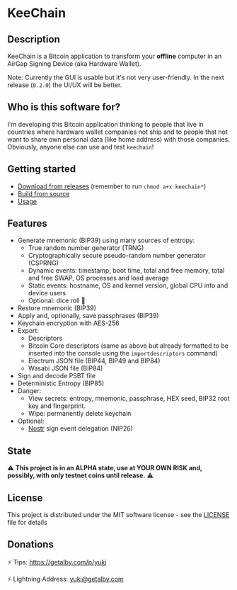 # KeeChain

## Description

KeeChain is a Bitcoin application to transform your **offline** computer in an AirGap Signing Device (aka Hardware Wallet).

Note: Currently the GUI is usable but it's not very user-friendly. In the next release (`0.2.0`) the UI/UX will be better.

## Who is this software for?

I'm developing this Bitcoin application thinking to people that live in countries where hardware wallet companies not ship and to people that not want to share own personal data (like home address) with those companies.
Obviously, anyone else can use and test `keechain`!

## Getting started

* [Download from releases](https://github.com/yukibtc/keechain/releases) (remember to run `chmod a+x keechain*`)
* [Build from source](doc/build.md) 
* [Usage](doc/usage.md) 

## Features

* Generate mnemonic (BIP39) using many sources of entropy:
    - True random number generator (TRNG)
    - Cryptographically secure pseudo-random number generator (CSPRNG)
    - Dynamic events: timestamp, boot time, total and free memory, total and free SWAP, OS processes and load average
    - Static events: hostname, OS and kernel version, global CPU info and device users
    - Optional: dice roll 🎲
* Restore mnemonic (BIP39)
* Apply and, optionally, save passphrases (BIP39)
* Keychain encryption with AES-256
* Export:
    - Descriptors
    - Bitcoin Core descriptors (same as above but already formatted to be inserted into the console using the `importdescriptors` command)
    - Electrum JSON file (BIP44, BIP49 and BIP84)
    - Wasabi JSON file (BIP84)
* Sign and decode PSBT file
* Deterministic Entropy (BIP85)
* Danger:
    - View secrets: entropy, mnemonic, passphrase, HEX seed, BIP32 root key and fingerprint.
    - Wipe: permanently delete keychain
* Optional:
    - [Nostr](https://github.com/nostr-protocol/nostr) sign event delegation (NIP26) 

## State

⚠️ **This project is in an ALPHA state, use at YOUR OWN RISK and, possibly, with only testnet coins until release.** ⚠️

## License

This project is distributed under the MIT software license - see the [LICENSE](LICENSE) file for details

## Donations

⚡ Tips: https://getalby.com/p/yuki

⚡ Lightning Address: yuki@getalby.com
